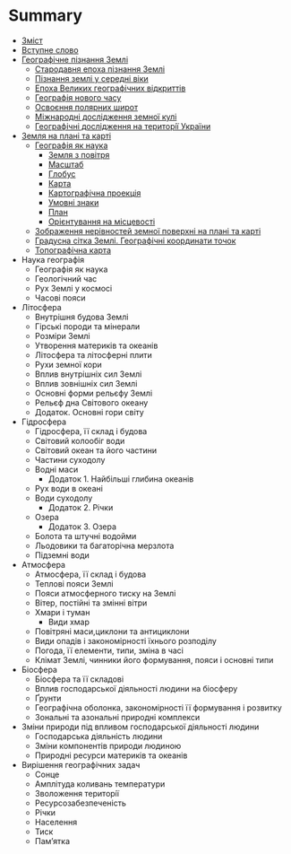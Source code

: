 # Summary

* [Зміст](README.md)
* [Вступне слово](vstup.md)
* [Географiчне пiзнання Землi](1/geografichne_piznannya_zemli.md)
   * [Cтародавня епоха пізнання Землі](1/ctarodavnya_epoha_pznannya_zeml.md)
   * [Пізнання землі у середні віки](1/pznannya_zeml_u_seredn_vki.md)
   * [Епоха Великих географічних відкриттів](1/epoha_velikih_geografchnih_vdkrittv.md)
   * [Географiя нового часу](1/novichas.md)
   * [Освоєння полярних широт](1/osvoe.md)
   * [Мiжнароднi дослiдження земної кулi](1/international.md)
   * [Географiчнi дослiдження на територiї України](1/Ukr.md)
* [Земля на планi та картi](2/zemlya_na_plani_ta_karti.md)
   * [Географiя як наука](2/zemlya_na_plani_ta_karti.md)
       * [Земля з повiтря](2/zemlya_na_plani_ta_karti.md)
       * [Масштаб](2/masshtab.md)
       * [Глобус](2/globus.md)
       * [Карта](2/karta.md)
       * [Картографiчна проекцiя](2/kartografichna_proektsiya.md)
       * [Умовнi знаки](2/umovni_znaki.md)
       * [План](2/plan.md)
       * [Орієнтування на місцевості](2/orntuvannya_na_mstsevost.md)
   * [Зображення нерівностей земної поверхні на плані та карті](2/zobrazhennya_nervnostei_zemno_poverhn_na_plan_ta_kart.md)
   * [Градусна сітка Землі. Географічні координати точок](2/gradusna_stka_zeml_geografchn_koordinati_tochok.md)
   * [Топографічна карта](2/topografchna_karta.md)
* Наука географiя
   * Географiя як наука
   * Геологiчний час
   * Рух Землi у космосi
   * Часовi пояси
* Лiтосфера
   * Внутрiшня будова Землi
   * Гiрськi породи та мiнерали
   * Розмiри Землi
   * Утворення материкiв та океанiв
   * Лiтосфера та лiтосфернi плити
   * Рухи земної кори
   * Вплив внутрiшнiх сил Землi
   * Вплив зовнiшнiх сил Землi
   * Основнi форми рельєфу Землi
   * Рельєф дна Свiтового океану
   * Додаток. Основнi гори свiту
* Гiдросфера
   * Гiдросфера, її склад i будова
   * Свiтовий колообiг води
   * Свiтовий океан та його частини
   * Частини суходолу
   * Воднi маси
       * Додаток 1. Найбiльшi глибина океанiв
   * Рух води в океанi
   * Води суходолу
       * Додаток 2. Рiчки
   * Озера
       * Додаток 3. Озера
   * Болота та штучнi водойми
   * Льодовики та багаторiчна мерзлота
   * Пiдземнi води
* Атмосфера
   * Атмосфера, її склад i будова
   * Тепловi пояси Землi
   * Пояси атмосферного тиску на Землi
   * Вiтер, постiйнi та змiннi вiтри
   * Хмари i туман
       * Види хмар
   * Повiтрянi маси,циклони та антициклони
   * Види опадiв i закономiрностi їхнього розподiлу
   * Погода, її елементи, типи, змiна в часi
   * Клiмат Землi, чинники його формування, пояси i основнi типи
* Бiосфера
   * Бiосфера та її складовi
   * Вплив господарської дiяльностi людини на бiосферу
   * Ґрунти
   * Географiчна оболонка, закономiрностi її формування i розвитку
   * Зональнi та азональнi природнi комплекси
* Змiни природи пiд впливом господарської     дiяльностi людини
   * Господарська дiяльнiсть людини
   * Змiни компонентiв природи людиною
   * Природнi ресурси материкiв та океанiв
* Вирiшення географiчних задач
   * Сонце
   * Амплiтуда коливань температури
   * Зволоження територiї
   * Ресурсозабезпеченiсть
   * Рiчки
   * Населення
   * Тиск
   * Пам’ятка

